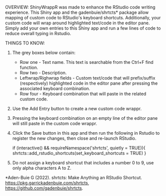 OVERVIEW:
ShinyWrappR was made to enhance the RStudio code writing experience.  This Shiny app and the gadenbuie/shrtcts* package allow mapping of custom code to RStudio's keyboard shortcuts.  Additionally, your custom code will wrap around highlighted text/code in the editor pane.  Simply add your own entries to this Shiny app and run a few lines of code to reduce overall typing in Rstudio.

THINGS TO KNOW:
1. The grey boxes below contain: 
	* Row one - Text name.  This text is searchable from the Ctrl+F find function.
	* Row two - Description.  
	* Leftwrap/Righwrap fields - Custom text/code that will prefix/suffix (respectively) highlighted code in the editor pane
	  after pressing the associated keyboard combination.
	* Row four - Keyboard combination that will paste in the related custom code.

2. Use the Add Entry button to create a new custom code wrappr.

3. Pressing the keyboard combination on an empty line of the editor pane will still paste in the custom code wrappr.

4. Click the Save button in this app and then run the following in Rstudio to register the new changes, then close and re-launch RStudio.

	if (interactive() && requireNamespace('shrtcts', quietly = TRUE)){ 
	  shrtcts::add_rstudio_shortcuts(set_keyboard_shortcuts = TRUE) 
	}

5. Do not assign a keyboard shortcut that includes a number 0 to 9, use only alpha characters A to Z.

*Aden-Buie G (2022). shrtcts: Make Anything an RStudio Shortcut. https://pkg.garrickadenbuie.com/shrtcts, https://github.com/gadenbuie/shrtcts.




